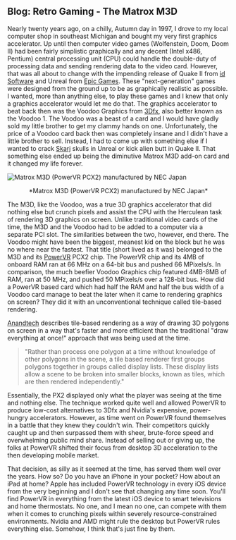 ## Blog: Retro Gaming - The Matrox M3D

Nearly twenty years ago, on a chilly, Autumn day in 1997, I drove to my local computer shop in southeast Michigan and bought my very first graphics accelerator. Up until then computer video games (Wolfenstein, Doom, Doom II) had been fairly simplistic graphically and any decent (Intel x486, Pentium) central processing unit (CPU) could handle the double-duty of processing data and sending rendering data to the video card. However, that was all about to change with the impending release of Quake II from [id Software](http://www.idsoftware.com) and Unreal from [Epic Games](https://www.epicgames.com/). These "next-generation" games were designed from the ground up to be as graphically realistic as possible. I wanted, more than anything else, to play these games and I knew that only a graphics accelerator would let me do that. The graphics accelerator to beat back then was the Voodoo Graphics from [3Dfx](https://en.wikipedia.org/wiki/3dfx_Interactive), also better known as the Voodoo 1. The Voodoo was a beast of a card and I would have gladly sold my little brother to get my clammy hands on one. Unfortunately, the price of a Voodoo card back then was completely insane and I didn't have a little brother to sell. Instead, I had to come up with something else if I wanted to crack [Skarj](http://unreal.wikia.com/wiki/Skaarj) skulls in Unreal or kick alien butt in Quake II. That something else ended up being the diminutive Matrox M3D add-on card and it changed my life forever. 

![Matrox M3D (PowerVR PCX2) manufactured by NEC Japan](../images/powervr_card.jpg)
<center>*Matrox M3D (PowerVR PCX2) manufactured by NEC Japan*</center>

The M3D, like the Voodoo, was a true 3D graphics accelerator that did nothing else but crunch pixels and assist the CPU with the Herculean task of rendering 3D graphics on screen. Unlike traditional video cards of the time, the M3D and the Voodoo had to be added to a computer via a separate PCI slot. The similarities between the two, however, end there. The Voodoo might have been the biggest, meanest kid on the block but he was no where near the fastest. That title (short lived as it was) belonged to the M3D and its [PowerVR](https://en.wikipedia.org/wiki/PowerVR#Series_2_.28NEC.29) PCX2 chip. The PowerVR chip and its 4MB of onboard RAM ran at 66 MHz on a 64-bit bus and pushed 66 MPixels/s. In comparison, the much beefier Voodoo Graphics chip featured 4MB-8MB of RAM, ran at 50 MHz, and pushed 50 MPixels/s over a 128-bit bus. How did a PowerVR based card which had half the RAM and half the bus width of a Voodoo card manage to beat the later when it came to rendering graphics on screen? They did it with an unconventional technique called tile-based rendering.

[Anandtech](http://www.anandtech.com/show/735/3) describes tile-based rendering as a way of drawing 3D polygons on screen in a way that's faster and more efficient than the traditional "draw everything at once!" approach that was being used at the time. 

>"Rather than process one polygon at a time without knowledge of other polygons in the scene, a tile based renderer first groups polygons together in groups called display lists. These display lists allow a scene to be broken into smaller blocks, known as tiles, which are then rendered independently."

Essentially, the PX2 displayed only what the player was seeing at the time and nothing else. The technique worked quite well and allowed PowerVR to produce low-cost alternatives to 3Dfx and Nvidia's expensive, power-hungry accelerators. However, as time went on PowerVR found themselves in a battle that they knew they couldn't win. Their competitors quickly caught up and then surpassed them with sheer, brute-force speed and overwhelming public mind share. Instead of selling out or giving up, the folks at PowerVR shifted their focus from desktop 3D acceleration to the then developing mobile market. 

That decision, as silly as it seemed at the time, has served them well over the years. How so? Do you have an iPhone in your pocket? How about an iPad at home? Apple has included PowerVR technology in every iOS device from the very beginning and I don't see that changing any time soon. You'll find PowerVR in everything from the latest iOS device to smart televisions and home thermostats. No one, and I mean no one, can compete with them when it comes to crunching pixels within severely resource-constrained environments. Nvidia and AMD might rule the desktop but PowerVR rules everything else. Somehow, I think that's just fine by them. 



